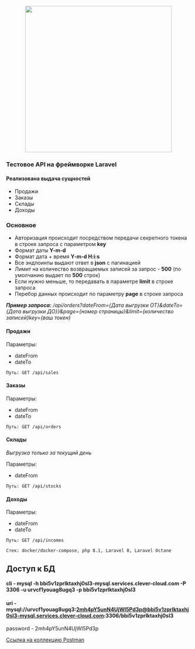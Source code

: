 <p align="center"><a href="https://laravel.com" target="_blank"><img src="https://raw.githubusercontent.com/laravel/art/master/logo-lockup/5%20SVG/2%20CMYK/1%20Full%20Color/laravel-logolockup-cmyk-red.svg" width="400"></a></p>


### Тестовое API на фреймворке Laravel

#### Реализована выдача сущностей 
- Продажи 
- Заказы
- Склады
- Доходы

### Основное

- Авторизация происходит посредством передачи секретного токена в строке запроса с параметром **key**
- Формат даты **Y-m-d**
- Формат дата + время **Y-m-d H:i:s**
- Все эндпоинты выдают ответ в **json** с пагинацией
- Лимит на количество возвращаемых записей за запрос - **500** (по умолчанию выдает по **500** строк)
- Если нужно меньше, то передавать в параметре **limit** в строке запроса
- Перебор данных происходит по параметру **page** в строке запроса

_**Пример запроса:** /api/orders?dateFrom={Дата выгрузки ОТ}&dateTo={Дата выгрузки ДО}}&page={номер страницы}&limit={количество записей}key={ваш токен}_

#### Продажи

Параметры:

- dateFrom
- dateTo

`Путь: GET /api/sales`

#### Заказы

Параметры:

- dateFrom
- dateTo

`Путь: GET /api/orders`

#### Склады 
_Выгрузка только за текущий день_

Параметры:

- dateFrom

`Путь: GET /api/stocks`

#### Доходы

Параметры:

- dateFrom
- dateTo

`Путь: GET /api/incomes`

`Стек: docker/docker-compose, php 8.1, Laravel 8, Laravel Octane`

## Доступ к БД

#### cli - mysql -h bbi5v1zprlktaxhj0sl3-mysql.services.clever-cloud.com -P 3306 -u urvcf1youag8ugq3 -p bbi5v1zprlktaxhj0sl3  
#### uri - mysql://urvcf1youag8ugq3:2mh4pY5unN4UjWl5Pd3p@bbi5v1zprlktaxhj0sl3-mysql.services.clever-cloud.com:3306/bbi5v1zprlktaxhj0sl3

password - 2mh4pY5unN4UjWl5Pd3p

[Ссылка на коллекцию Postman](https://www.postman.com/cy322666/workspace/app-api-test/overview)


